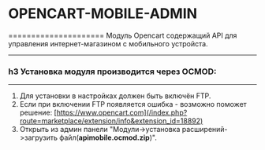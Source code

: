 # OPENCART-MOBILE-ADMIN #
=====================
Модуль Opencart содержащий API для управления интернет-магазином с мобильного устройста.  
***

### h3 Установка модуля производится через OCMOD:
***
1. Для установки в настройках должен быть включён FTP.
2. Если при включении FTP появляется ошибка - возможно поможет решение: [https://www.opencart.com](/index.php?route=marketplace/extension/info&extension_id=18892)
3. Открыть из админ панели "Модули->установка расширений->загрузить файл(**apimobile.ocmod.zip**)".